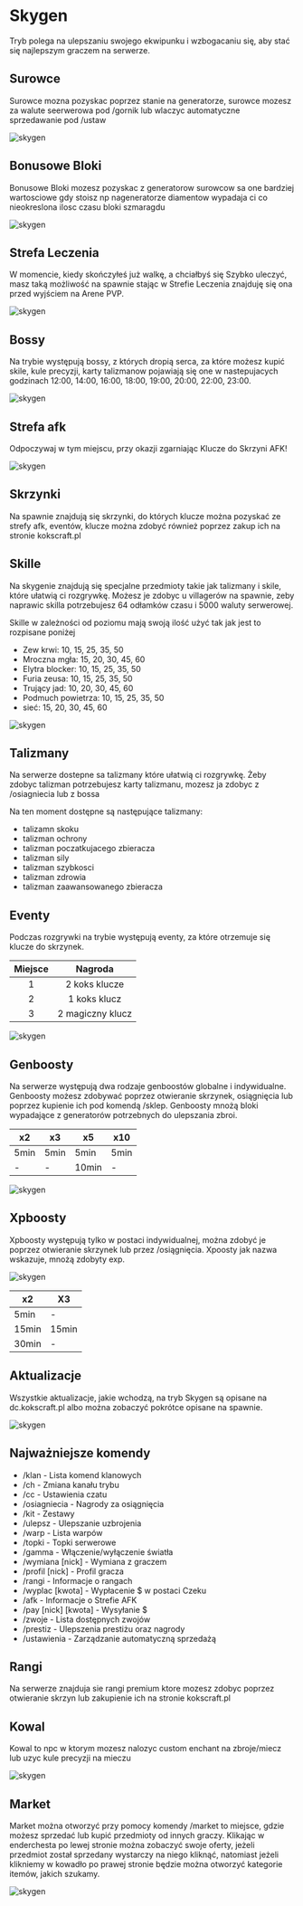 # Skygen
Tryb polega na ulepszaniu swojego ekwipunku i wzbogacaniu się, aby stać się najlepszym graczem na serwerze.

## Surowce
Surowce mozna pozyskac poprzez stanie na generatorze, surowce mozesz za walute seerwerowa pod /gornik lub wlaczyc automatyczne sprzedawanie pod /ustaw

![skygen](/assets/skygen/surowce.png)

## Bonusowe Bloki
Bonusowe Bloki mozesz pozyskac z generatorow surowcow sa one bardziej wartosciowe gdy stoisz np nageneratorze diamentow wypadaja ci co nieokreslona ilosc czasu bloki szmaragdu

![skygen](/assets/skygen/bonusowebloki.png)

## Strefa Leczenia
W momencie, kiedy skończyłeś już walkę, a chciałbyś się Szybko uleczyć, masz taką możliwość na spawnie stając w Strefie Leczenia znajduję się ona przed wyjściem na Arene PVP.

![skygen](/assets/skygen/2024-11-30_01.27.51.png)

## Bossy 
Na trybie występują bossy, z których dropią serca, za które możesz kupić skile, kule precyzji, karty talizmanow  pojawiają się one w nastepujacych godzinach 12:00, 14:00, 16:00, 18:00, 19:00, 20:00, 22:00, 23:00.

![skygen](/assets/skygen/bosik.png)

## Strefa afk
Odpoczywaj w tym miejscu, przy okazji zgarniając Klucze do Skrzyni AFK!

![skygen](/assets/skygen/strefaafk.png)

## Skrzynki
Na spawnie znajdują się skrzynki, do których klucze można pozyskać ze strefy afk, eventów, klucze można zdobyć również poprzez zakup ich na stronie kokscraft.pl


## Skille
Na skygenie znajdują się specjalne przedmioty takie jak talizmany i skile, które ułatwią ci rozgrywkę. Możesz je zdobyc u villagerów na spawnie, zeby naprawic skilla potrzebujesz 64 odłamków czasu i 5000 waluty serwerowej.

Skille w zależności od poziomu mają swoją ilość użyć tak jak jest to rozpisane poniżej
- Zew krwi: 10, 15, 25, 35, 50
- Mroczna mgła: 15, 20, 30, 45, 60
- Elytra blocker: 10, 15, 25, 35, 50
- Furia zeusa: 10, 15, 25, 35, 50
- Trujący jad: 10, 20, 30, 45, 60
- Podmuch powietrza: 10, 15, 25, 35, 50
- sieć: 15, 20, 30, 45, 60

![skygen](/assets/skygen/skille.png)

## Talizmany
Na serwerze dostepne sa talizmany które ułatwią ci rozgrywkę. Żeby zdobyc talizman potrzebujesz karty talizmanu, mozesz ja zdobyc z /osiagniecia lub z bossa

Na ten moment dostępne są następujące talizmany:

- talizamn skoku
- talizman ochrony
- talizman poczatkujacego zbieracza 
- talizman sily
- talizman szybkosci
- talizman zdrowia
- talizman zaawansowanego zbieracza

## Eventy
Podczas rozgrywki na trybie występują eventy, za które otrzemuje się klucze do skrzynek.

| Miejsce |     Nagroda      |
|:-------:|:----------------:|
|    1    |  2 koks klucze   |
|    2    |   1 koks klucz   |
|    3    | 2 magiczny klucz |

![skygen](/assets/skygen/evencik.png)

## Genboosty
Na serwerze występują dwa rodzaje genboostów globalne i indywidualne. Genboosty możesz zdobywać poprzez otwieranie skrzynek, osiągnięcia lub poprzez kupienie ich pod komendą /sklep. Genboosty mnożą bloki wypadające z generatorów potrzebnych do ulepszania zbroi.

| **x2** | **x3** | **x5** | **x10** |
|--------|--------|--------|---------|
| 5min   | 5min   | 5min   | 5min    |
| -          | -           | 10min  | -       |


![skygen](/assets/skygen/genboost.png)


## Xpboosty
Xpboosty występują tylko w postaci indywidualnej, można zdobyć je poprzez otwieranie skrzynek lub przez /osiągnięcia. Xpoosty jak nazwa wskazuje, mnożą zdobyty exp.

![skygen](/assets/skygen/xpboost.png)

| **x2** | **X3**|
|--------|---------|
| 5min   | -           |
| 15min  | 15min|
| 30min  | -         |

## Aktualizacje
Wszystkie aktualizacje, jakie wchodzą, na tryb Skygen są opisane na dc.kokscraft.pl albo można zobaczyć pokrótce opisane na spawnie.

![skygen](/assets/skygen/Aktualizacje.png)


## Najważniejsze komendy
- /klan - Lista komend klanowych
- /ch - Zmiana kanału trybu
- /cc - Ustawienia czatu
- /osiagniecia - Nagrody za osiągnięcia
- /kit - Zestawy
- /ulepsz - Ulepszanie uzbrojenia
- /warp - Lista warpów
- /topki - Topki serwerowe
- /gamma - Włączenie/wyłączenie światła
- /wymiana [nick] - Wymiana z graczem
- /profil [nick] - Profil gracza
- /rangi - Informacje o rangach
- /wyplac [kwota] - Wypłacenie $ w postaci Czeku
- /afk - Informacje o Strefie AFK
- /pay [nick] [kwota] - Wysyłanie $
- /zwoje - Lista dostępnych zwojów
- /prestiz - Ulepszenia prestiżu oraz nagrody
- /ustawienia - Zarządzanie automatyczną sprzedażą 

## Rangi
Na serwerze znajduja sie rangi premium ktore mozesz zdobyc poprzez otwieranie skrzyn lub zakupienie ich na stronie kokscraft.pl


## Kowal
Kowal to npc w ktorym mozesz nalozyc custom enchant na zbroje/miecz lub uzyc kule precyzji na mieczu

![skygen](/assets/skygen/kowal.png)


## Market
Market można otworzyć przy pomocy komendy /market to miejsce, gdzie możesz sprzedać lub kupić przedmioty od innych graczy. Klikając w enderchesta po lewej stronie można zobaczyć swoje oferty, jeżeli przedmiot został sprzedany wystarczy na niego kliknąć, natomiast jeżeli klikniemy w kowadło po prawej stronie będzie można otworzyć kategorie itemów, jakich szukamy.

![skygen](/assets/skygen/market.png)

